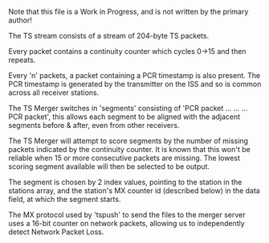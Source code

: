 Note that this file is a Work in Progress, and is not written by the primary author!


The TS stream consists of a stream of 204-byte TS packets.

Every packet contains a continuity counter which cycles 0->15 and then repeats.

Every 'n' packets, a packet containing a PCR timestamp is also present. The PCR timestamp is generated by the transmitter on the ISS and so is common across all receiver stations.

The TS Merger switches in 'segments' consisting of 'PCR packet ... ... ... PCR packet', this allows each segment to be aligned with the adjacent segments before & after, even from other receivers.

The TS Merger will attempt to score segments by the number of missing packets indicated by the continuity counter. It is known that this won't be reliable when 15 or more consecutive packets are missing. The lowest scoring segment available will then be selected to be output.

The segment is chosen by 2 index values, pointing to the station in the stations array, and the station's MX counter id (described below) in the data field, at which the segment starts.



The MX protocol used by 'tspush' to send the files to the merger server uses a 16-bit counter on network packets, allowing us to independently detect Network Packet Loss.
